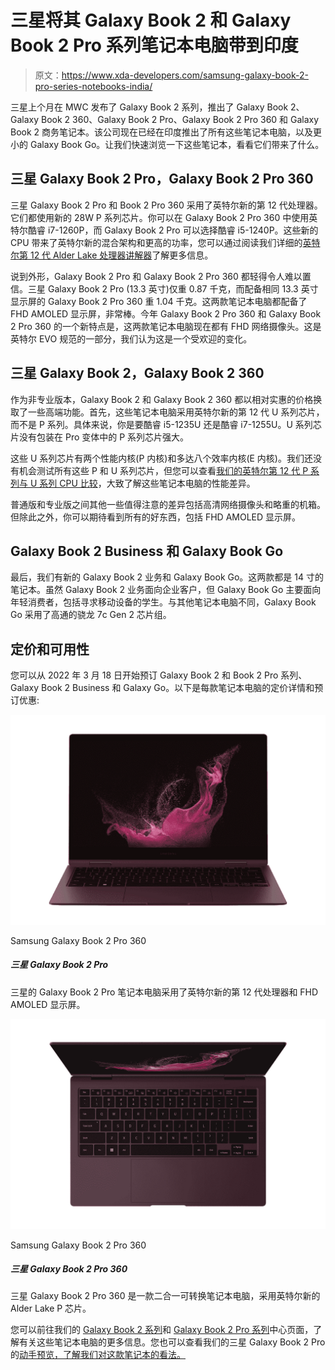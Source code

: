 # 三星将其 Galaxy Book 2 和 Galaxy Book 2 Pro 系列笔记本电脑带到印度

> 原文：<https://www.xda-developers.com/samsung-galaxy-book-2-pro-series-notebooks-india/>

三星上个月在 MWC 发布了 Galaxy Book 2 系列，推出了 Galaxy Book 2、Galaxy Book 2 360、Galaxy Book 2 Pro、Galaxy Book 2 Pro 360 和 Galaxy Book 2 商务笔记本。该公司现在已经在印度推出了所有这些笔记本电脑，以及更小的 Galaxy Book Go。让我们快速浏览一下这些笔记本，看看它们带来了什么。

## 三星 Galaxy Book 2 Pro，Galaxy Book 2 Pro 360

三星 Galaxy Book 2 Pro 和 Book 2 Pro 360 采用了英特尔新的第 12 代处理器。它们都使用新的 28W P 系列芯片。你可以在 Galaxy Book 2 Pro 360 中使用英特尔酷睿 i7-1260P，而 Galaxy Book 2 Pro 可以选择酷睿 i5-1240P。这些新的 CPU 带来了英特尔新的混合架构和更高的功率，您可以通过阅读我们详细的[英特尔第 12 代 Alder Lake 处理器讲解器](https://www.xda-developers.com/intel-12th-gen-alder-lake/)了解更多信息。

说到外形，Galaxy Book 2 Pro 和 Galaxy Book 2 Pro 360 都轻得令人难以置信。三星 Galaxy Book 2 Pro (13.3 英寸)仅重 0.87 千克，而配备相同 13.3 英寸显示屏的 Galaxy Book 2 Pro 360 重 1.04 千克。这两款笔记本电脑都配备了 FHD AMOLED 显示屏，非常棒。今年 Galaxy Book 2 Pro 360 和 Galaxy Book 2 Pro 360 的一个新特点是，这两款笔记本电脑现在都有 FHD 网络摄像头。这是英特尔 EVO 规范的一部分，我们认为这是一个受欢迎的变化。

## 三星 Galaxy Book 2，Galaxy Book 2 360

作为非专业版本，Galaxy Book 2 和 Galaxy Book 2 360 都以相对实惠的价格换取了一些高端功能。首先，这些笔记本电脑采用英特尔新的第 12 代 U 系列芯片，而不是 P 系列。具体来说，你是要酷睿 i5-1235U 还是酷睿 i7-1255U。U 系列芯片没有包装在 Pro 变体中的 P 系列芯片强大。

这些 U 系列芯片有两个性能内核(P 内核)和多达八个效率内核(E 内核)。我们还没有机会测试所有这些 P 和 U 系列芯片，但您可以查看[我们的英特尔第 12 代 P 系列与 U 系列 CPU 比较](https://www.xda-developers.com/intel-12th-gen-p-vs-u-series/)，大致了解这些笔记本电脑的性能差异。

普通版和专业版之间其他一些值得注意的差异包括高清网络摄像头和略重的机箱。但除此之外，你可以期待看到所有的好东西，包括 FHD AMOLED 显示屏。

## Galaxy Book 2 Business 和 Galaxy Book Go

最后，我们有新的 Galaxy Book 2 业务和 Galaxy Book Go。这两款都是 14 寸的笔记本。虽然 Galaxy Book 2 业务面向企业客户，但 Galaxy Book Go 主要面向年轻消费者，包括寻求移动设备的学生。与其他笔记本电脑不同，Galaxy Book Go 采用了高通的骁龙 7c Gen 2 芯片组。

## 定价和可用性

您可以从 2022 年 3 月 18 日开始预订 Galaxy Book 2 和 Book 2 Pro 系列、Galaxy Book 2 Business 和 Galaxy Go。以下是每款笔记本电脑的定价详情和预订优惠:

 <picture>![The Samsung Galaxy Book 2 Pro 360 is an impressively light laptop that still packs high-end specs.](img/9cb58f94ed9e1f2c7d599f043a361f84.png)</picture> 

Samsung Galaxy Book 2 Pro 360

##### 三星 Galaxy Book 2 Pro

三星的 Galaxy Book 2 Pro 笔记本电脑采用了英特尔新的第 12 代处理器和 FHD AMOLED 显示屏。

 <picture>![The Samsung Galaxy Book 2 Pro 360 is an impressively thin convertible laptop with top-tier performance and a stunning AMOLED display.](img/3efbdcbc3b3e54befc448b6aac0791c1.png)</picture> 

Samsung Galaxy Book 2 Pro 360

##### 三星 Galaxy Book 2 Pro 360

三星 Galaxy Book 2 Pro 360 是一款二合一可转换笔记本电脑，采用英特尔新的 Alder Lake P 芯片。

您可以前往我们的 [Galaxy Book 2 系列](https://www.xda-developers.com/samsung-galaxy-book-2/)和 [Galaxy Book 2 Pro 系列](https://www.xda-developers.com/samsung-galaxy-book-2-pro/)中心页面，了解有关这些笔记本电脑的更多信息。您也可以查看我们的三星 Galaxy Book 2 Pro 的[动手预览，了解我们对这款笔记本的看法。](https://www.xda-developers.com/samsung-galaxy-book-2-pro-hands-on/)